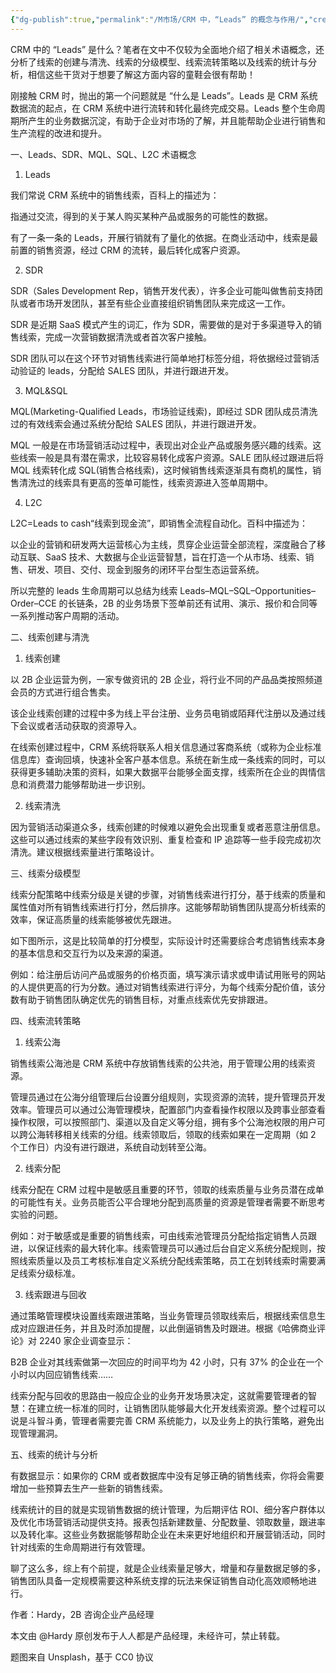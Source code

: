 ```yaml
---
{"dg-publish":true,"permalink":"/M市场/CRM 中，“Leads” 的概念与作用/","created":"2022-06-21T14:40:12.706+08:00","updated":"2024-04-24T00:42:34.185+08:00"}
---
```



CRM 中的 “Leads” 是什么？笔者在文中不仅较为全面地介绍了相关术语概念，还分析了线索的创建与清洗、线索的分级模型、线索流转策略以及线索的统计与分析，相信这些干货对于想要了解这方面内容的童鞋会很有帮助！

刚接触 CRM 时，抛出的第一个问题就是 “什么是 Leads”。Leads 是 CRM 系统数据流的起点，在 CRM 系统中进行流转和转化最终完成交易。Leads 整个生命周期所产生的业务数据沉淀，有助于企业对市场的了解，并且能帮助企业进行销售和生产流程的改进和提升。

一、Leads、SDR、MQL、SQL、L2C 术语概念

1. Leads

我们常说 CRM 系统中的销售线索，百科上的描述为：

指通过交流，得到的关于某人购买某种产品或服务的可能性的数据。

有了一条一条的 Leads，开展行销就有了量化的依据。在商业活动中，线索是最前置的销售资源，经过 CRM 的流转，最后转化成客户资源。

2. SDR

SDR（Sales Development Rep，销售开发代表），许多企业可能叫做售前支持团队或者市场开发团队，甚至有些企业直接组织销售团队来完成这一工作。

SDR 是近期 SaaS 模式产生的词汇，作为 SDR，需要做的是对于多渠道导入的销售线索，完成一次营销数据清洗或者首次客户接触。

SDR 团队可以在这个环节对销售线索进行简单地打标签分组，将依据经过营销活动验证的 leads，分配给 SALES 团队，并进行跟进开发。

3. MQL&SQL

MQL(Marketing-Qualified Leads，市场验证线索)，即经过 SDR 团队成员清洗过的有效线索会通过系统分配给 SALES 团队，并进行跟进开发。

MQL 一般是在市场营销活动过程中，表现出对企业产品或服务感兴趣的线索。这些线索一般是具有潜在需求，比较容易转化成客户资源。SALE 团队经过跟进后将 MQL 线索转化成 SQL(销售合格线索)，这时候销售线索逐渐具有商机的属性，销售清洗过的线索具有更高的签单可能性，线索资源进入签单周期中。

4. L2C

L2C=Leads to cash“线索到现金流”，即销售全流程自动化。百科中描述为：

以企业的营销和研发两大运营核心为主线，贯穿企业运营全部流程，深度融合了移动互联、SaaS 技术、大数据与企业运营智慧，旨在打造一个从市场、线索、销售、研发、项目、交付、现金到服务的闭环平台型生态运营系统。

所以完整的 leads 生命周期可以总结为线索 Leads–MQL–SQL–Opportunities–Order–CCE 的长链条，2B 的业务场景下签单前还有试用、演示、报价和合同等一系列推动客户周期的活动。

二、线索创建与清洗

1. 线索创建

以 2B 企业运营为例，一家专做资讯的 2B 企业，将行业不同的产品品类按照频道会员的方式进行组合售卖。

该企业线索创建的过程中多为线上平台注册、业务员电销或陌拜代注册以及通过线下会议或者活动获取的资源导入。

在线索创建过程中，CRM 系统将联系人相关信息通过客商系统（或称为企业标准信息库）查询回填，快速补全客户基本信息。系统在新生成一条线索的同时，可以获得更多辅助决策的资料，如果大数据平台能够全面支撑，线索所在企业的舆情信息和消费潜力能够帮助进一步识别。

2. 线索清洗

因为营销活动渠道众多，线索创建的时候难以避免会出现重复或者恶意注册信息。这些可以通过线索的某些字段有效识别、重复检查和 IP 追踪等一些手段完成初次清洗。建议根据线索量进行策略设计。

三、线索分级模型

线索分配策略中线索分级是关键的步骤，对销售线索进行打分，基于线索的质量和属性值对所有销售线索进行打分，然后排序。这能够帮助销售团队提高分析线索的效率，保证高质量的线索能够被优先跟进。

如下图所示，这是比较简单的打分模型，实际设计时还需要综合考虑销售线索本身的基本信息和交互行为以及来源的渠道。

例如：给注册后访问产品或服务的价格页面，填写演示请求或申请试用账号的网站的人提供更高的行为分数。通过对销售线索进行评分，为每个线索分配价值，该分数有助于销售团队确定优先的销售目标，对重点线索优先安排跟进。

四、线索流转策略

1. 线索公海

销售线索公海池是 CRM 系统中存放销售线索的公共池，用于管理公用的线索资源。

管理员通过在公海分组管理后台设置分组规则，实现资源的流转，提升管理员开发效率。管理员可以通过公海管理模块，配置部门内查看操作权限以及跨事业部查看操作权限，可以按照部门、渠道以及自定义等分组，拥有多个公海池权限的用户可以跨公海转移相关线索的分组。线索领取后，领取的线索如果在一定周期（如 2 个工作日）内没有进行跟进，系统自动划转至公海。

2. 线索分配

线索分配在 CRM 过程中是敏感且重要的环节，领取的线索质量与业务员潜在成单的可能性有关。业务员能否公平合理地分配到高质量的资源是管理者需要不断思考实验的问题。

例如：对于敏感或是重要的销售线索，可由线索池管理员分配给指定销售人员跟进，以保证线索的最大转化率。线索管理员可以通过后台自定义系统分配规则，按照线索质量以及员工考核标准自定义系统分配线索策略，员工在划转线索时需要满足线索分级标准。

3. 线索跟进与回收

通过策略管理模块设置线索跟进策略，当业务管理员领取线索后，根据线索信息生成对应跟进任务，并且及时添加提醒，以此倒逼销售及时跟进。根据《哈佛商业评论》对 2240 家企业调查显示：

B2B 企业对其线索做第一次回应的时间平均为 42 小时，只有 37% 的企业在一个小时以内回应销售线索……

线索分配与回收的思路由一般应企业的业务开发场景决定，这就需要管理者的智慧：在建立统一标准的同时，让销售团队能够最大化开发线索资源。整个过程可以说是斗智斗勇，管理者需要完善 CRM 系统能力，以及业务上的执行策略，避免出现管理漏洞。

五、线索的统计与分析

有数据显示：如果你的 CRM 或者数据库中没有足够正确的销售线索，你将会需要增加一些预算去生产一些新的销售线索。

线索统计的目的就是实现销售数据的统计管理，为后期评估 ROI、细分客户群体以及优化市场营销活动提供支持。报表包括新建数量、分配数量、领取数量，跟进率以及转化率。这些业务数据能够帮助企业在未来更好地组织和开展营销活动，同时针对线索的生命周期进行有效管理。

聊了这么多，综上有个前提，就是企业线索量足够大，增量和存量数据足够的多，销售团队具备一定规模需要这种系统支撑的玩法来保证销售自动化高效顺畅地进行。

作者：Hardy，2B 咨询企业产品经理

本文由 @Hardy 原创发布于人人都是产品经理，未经许可，禁止转载。

题图来自 Unsplash，基于 CC0 协议